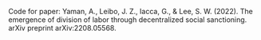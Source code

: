 Code for paper:
Yaman, A., Leibo, J. Z., Iacca, G., & Lee, S. W. (2022). The emergence of division of labor through decentralized social sanctioning. arXiv preprint arXiv:2208.05568.
